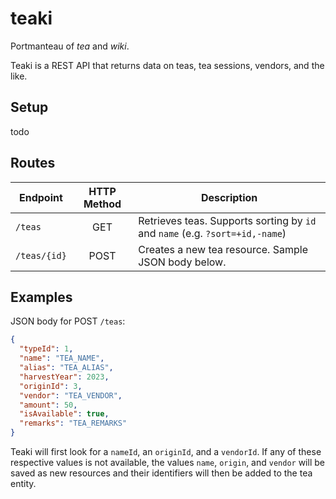 # teaki
Portmanteau of *tea* and *wiki*.

Teaki is a REST API that returns data on teas, tea sessions,
vendors, and the like.

## Setup
todo

## Routes
| Endpoint     | HTTP Method | Description                                                                  |
|--------------|:-----------:|------------------------------------------------------------------------------|
| `/teas`      |     GET     | Retrieves teas. Supports sorting by `id` and `name` (e.g. `?sort=+id,-name`) |
| `/teas/{id}` |    POST     | Creates a new tea resource. Sample JSON body below.                          |

## Examples
JSON body for POST `/teas`:
```json
{
  "typeId": 1,
  "name": "TEA_NAME",
  "alias": "TEA_ALIAS",
  "harvestYear": 2023,
  "originId": 3,
  "vendor": "TEA_VENDOR",
  "amount": 50,
  "isAvailable": true,
  "remarks": "TEA_REMARKS"
}
```
Teaki will first look for a `nameId`, an `originId`, and a `vendorId`.
If any of these respective values is not available, the values `name`,
`origin`, and `vendor` will be saved as new resources and their identifiers
will then be added to the tea entity.
